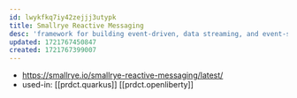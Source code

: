 ```yaml
---
id: lwykfkq7iy42zejjj3utypk
title: Smallrye Reactive Messaging
desc: 'framework for building event-driven, data streaming, and event-sourcing applications.'
updated: 1721767450847
created: 1721767399007
---
```


- https://smallrye.io/smallrye-reactive-messaging/latest/
- used-in: [[prdct.quarkus]] [[prdct.openliberty]]